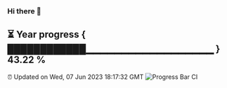 ### Hi there 👋
⏳ Year progress { ████████████▁▁▁▁▁▁▁▁▁▁▁▁▁▁▁▁▁▁ } 43.22 %
---
⏰ Updated on Wed, 07 Jun 2023 18:17:32 GMT
![Progress Bar CI](https://github.com/liununu/liununu/workflows/Progress%20Bar%20CI/badge.svg)
